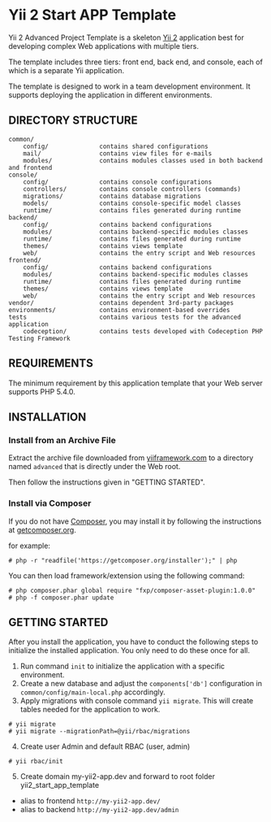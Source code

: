 Yii 2 Start APP Template
===============================

Yii 2 Advanced Project Template is a skeleton [Yii 2](http://www.yiiframework.com/) application best for
developing complex Web applications with multiple tiers.

The template includes three tiers: front end, back end, and console, each of which
is a separate Yii application.

The template is designed to work in a team development environment. It supports
deploying the application in different environments.

DIRECTORY STRUCTURE
-------------------

```
common/
    config/              contains shared configurations
    mail/                contains view files for e-mails
    modules/             contains modules classes used in both backend and frontend
console/
    config/              contains console configurations
    controllers/         contains console controllers (commands)
    migrations/          contains database migrations
    models/              contains console-specific model classes
    runtime/             contains files generated during runtime
backend/
    config/              contains backend configurations
    modules/             contains backend-specific modules classes
    runtime/             contains files generated during runtime
    themes/              contains views template
    web/                 contains the entry script and Web resources
frontend/
    config/              contains backend configurations
    modules/             contains backend-specific modules classes
    runtime/             contains files generated during runtime
    themes/              contains views template
    web/                 contains the entry script and Web resources
vendor/                  contains dependent 3rd-party packages
environments/            contains environment-based overrides
tests                    contains various tests for the advanced application
    codeception/         contains tests developed with Codeception PHP Testing Framework
```

REQUIREMENTS
------------

The minimum requirement by this application template that your Web server supports PHP 5.4.0.


INSTALLATION
------------

### Install from an Archive File

Extract the archive file downloaded from [yiiframework.com](http://www.yiiframework.com/download/) to
a directory named `advanced` that is directly under the Web root.

Then follow the instructions given in "GETTING STARTED".


### Install via Composer

If you do not have [Composer](http://getcomposer.org/), you may install it by following the instructions
at [getcomposer.org](http://getcomposer.org/doc/00-intro.md#installation-nix).

for example:

~~~
# php -r "readfile('https://getcomposer.org/installer');" | php
~~~

You can then load framework/extension using the following command:

~~~
# php composer.phar global require "fxp/composer-asset-plugin:1.0.0"
# php -f composer.phar update
~~~


GETTING STARTED
---------------

After you install the application, you have to conduct the following steps to initialize
the installed application. You only need to do these once for all.

1. Run command `init` to initialize the application with a specific environment.
2. Create a new database and adjust the `components['db']` configuration in `common/config/main-local.php` accordingly.
3. Apply migrations with console command `yii migrate`. This will create tables needed for the application to work.

~~~
# yii migrate
# yii migrate --migrationPath=@yii/rbac/migrations
~~~

4. Create user Admin and default RBAC (user, admin)

~~~
# yii rbac/init
~~~

5. Create domain my-yii2-app.dev and forward to root folder yii2_start_app_template

- alias to frontend `http://my-yii2-app.dev/`
- alias to backend `http://my-yii2-app.dev/admin`
